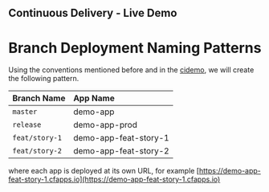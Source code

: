 ## Continuous Delivery - Live Demo

# Branch Deployment Naming Patterns

Using the conventions mentioned before and in the [cidemo](https://github.com/allianz-de/cidemo), we will create the following pattern.

| Branch Name | App Name |
|:--|:--|
| `master` | demo-app |
| `release` | demo-app-prod |
| `feat/story-1` | demo-app-feat-story-1 |
| `feat/story-2` | demo-app-feat-story-2 |

where each app is deployed at its own URL, for example [https://demo-app-feat-story-1.cfapps.io](https://demo-app-feat-story-1.cfapps.io)